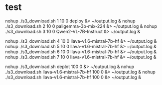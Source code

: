 # test

nohup ./s3_download.sh 1 10 0 deploy &> ~/output.log &
nohup ./s3_download.sh 2 10 0 paligemma-3b-mix-224 &> ~/output.log &
nohup ./s3_download.sh 3 10 0 Qwen2-VL-7B-Instruct &> ~/output.log &

nohup ./s3_download.sh 4 10 0 llava-v1.6-mistral-7b-hf &> ~/output.log &
nohup ./s3_download.sh 5 10 0 llava-v1.6-mistral-7b-hf &> ~/output.log &
nohup ./s3_download.sh 6 10 0 llava-v1.6-mistral-7b-hf &> ~/output.log &
nohup ./s3_download.sh 7 10 0 llava-v1.6-mistral-7b-hf &> ~/output.log &

nohup ./s3_download.sh deplot 100 0 &> ~/output.log &
nohup ./s3_download.sh llava-v1.6-mistral-7b-hf 100 0 &> ~/output.log &
nohup ./s3_download.sh llava-v1.6-mistral-7b-hf 100 0 &> ~/output.log &